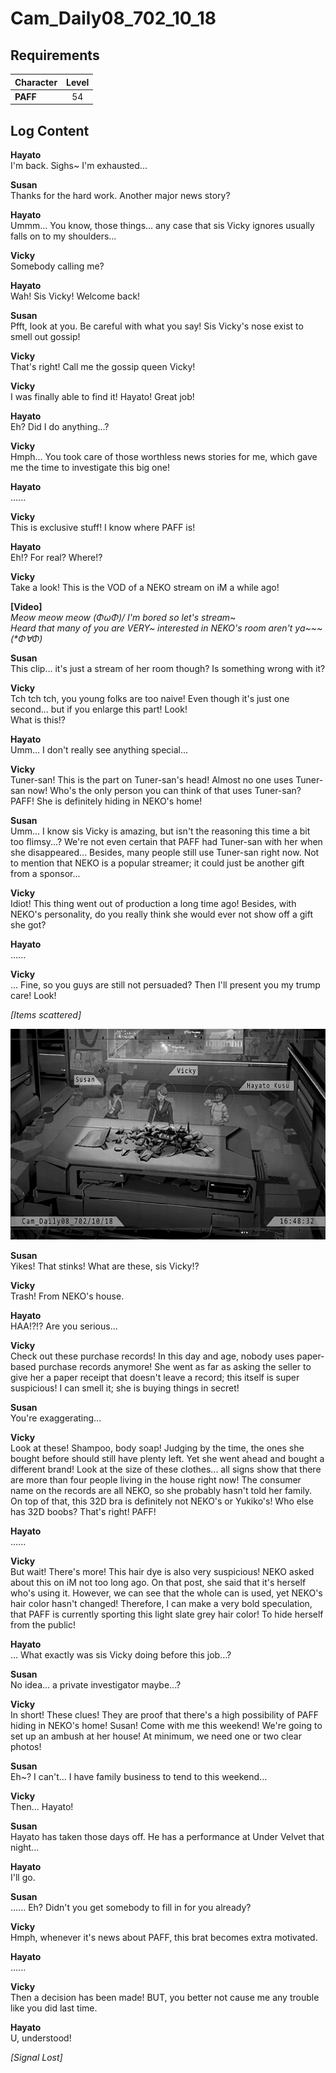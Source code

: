 # Cam_Daily08_702_10_18
## Requirements
|Character|Level|
|---------|:---:|
|**PAFF** | 54  |

## Log Content
**Hayato**<br>
I'm back. Sighs\~ I'm exhausted...

**Susan**<br>
Thanks for the hard work. Another major news story?

**Hayato**<br>
Ummm... You know, those things... any case that sis Vicky ignores usually falls on to my shoulders...

**Vicky**<br>
Somebody calling me?

**Hayato**<br>
Wah! Sis Vicky! Welcome back!

**Susan**<br>
Pfft, look at you. Be careful with what you say! Sis Vicky's nose exist to smell out gossip!

**Vicky**<br>
That's right! Call me the gossip queen Vicky!

**Vicky**<br>
I was finally able to find it! Hayato! Great job!

**Hayato**<br>
Eh? Did I do anything...?

**Vicky**<br>
Hmph... You took care of those worthless news stories for me, which gave me the time to investigate this big one!

**Hayato**<br>
......

**Vicky**<br>
This is exclusive stuff! I know where PAFF is!

**Hayato**<br>
Eh!? For real? Where!?

**Vicky**<br>
Take a look! This is the VOD of a NEKO stream on iM a while ago!

**[Video]**<br>
*Meow meow meow (ΦωΦ)/ I'm bored so let's stream\~<br>
Heard that many of you are VERY\~ interested in NEKO's room aren't ya\~\~\~ (\*Φ∀Φ)*

**Susan**<br>
This clip... it's just a stream of her room though? Is something wrong with it?

**Vicky**<br>
Tch tch tch, you young folks are too naive! Even though it's just one second... but if you enlarge this part! Look!<br>
What is this!?

**Hayato**<br>
Umm... I don't really see anything special...

**Vicky**<br>
Tuner\-san! This is the part on Tuner\-san's head! Almost no one uses Tuner\-san now! Who's the only person you can think of that uses Tuner\-san? PAFF! She is definitely hiding in NEKO's home!

**Susan**<br>
Umm... I know sis Vicky is amazing, but isn't the reasoning this time a bit too flimsy...? We're not even certain that PAFF had Tuner\-san with her when she disappeared... Besides, many people still use Tuner\-san right now. Not to mention that NEKO is a popular streamer; it could just be another gift from a sponsor...

**Vicky**<br>
Idiot! This thing went out of production a long time ago! Besides, with NEKO's personality, do you really think she would ever not show off a gift she got?

**Hayato**<br>
......

**Vicky**<br>
... Fine, so you guys are still not persuaded? Then I'll present you my trump care! Look!

*\[Items scattered\]*

![pos1901.png](./attachments/pos1901.png)

**Susan**<br>
Yikes! That stinks! What are these, sis Vicky!?

**Vicky**<br>
Trash! From NEKO's house.

**Hayato**<br>
HAA!?!? Are you serious...

**Vicky**<br>
Check out these purchase records! In this day and age, nobody uses paper\-based purchase records anymore! She went as far as asking the seller to give her a paper receipt that doesn't leave a record; this itself is super suspicious! I can smell it; she is buying things in secret!

**Susan**<br>
You're exaggerating...

**Vicky**<br>
Look at these! Shampoo, body soap! Judging by the time, the ones she bought before should still have plenty left. Yet she went ahead and bought a different brand! Look at the size of these clothes... all signs show that there are more than four people living in the house right now! The consumer name on the records are all NEKO, so she probably hasn't told her family. On top of that, this 32D bra is definitely not NEKO's or Yukiko's! Who else has 32D boobs? That's right! PAFF!

**Hayato**<br>
......

**Vicky**<br>
But wait! There's more! This hair dye is also very suspicious! NEKO asked about this on iM not too long ago. On that post, she said that it's herself who's using it. However, we can see that the whole can is used, yet NEKO's hair color hasn't changed! Therefore, I can make a very bold speculation, that PAFF is currently sporting this light slate grey hair color! To hide herself from the public!

**Hayato**<br>
... What exactly was sis Vicky doing before this job...?

**Susan**<br>
No idea... a private investigator maybe...?

**Vicky**<br>
In short! These clues! They are proof that there's a high possibility of PAFF hiding in NEKO's home! Susan! Come with me this weekend! We're going to set up an ambush at her house! At minimum, we need one or two clear photos!

**Susan**<br>
Eh\~? I can't... I have family business to tend to this weekend...

**Vicky**<br>
Then... Hayato!

**Susan**<br>
Hayato has taken those days off. He has a performance at Under Velvet that night...

**Hayato**<br>
I'll go.

**Susan**<br>
...... Eh? Didn't you get somebody to fill in for you already?

**Vicky**<br>
Hmph, whenever it's news about PAFF, this brat becomes extra motivated.

**Hayato**<br>
......

**Vicky**<br>
Then a decision has been made! BUT, you better not cause me any trouble like you did last time.

**Hayato**<br>
U, understood!

*[Signal Lost]*